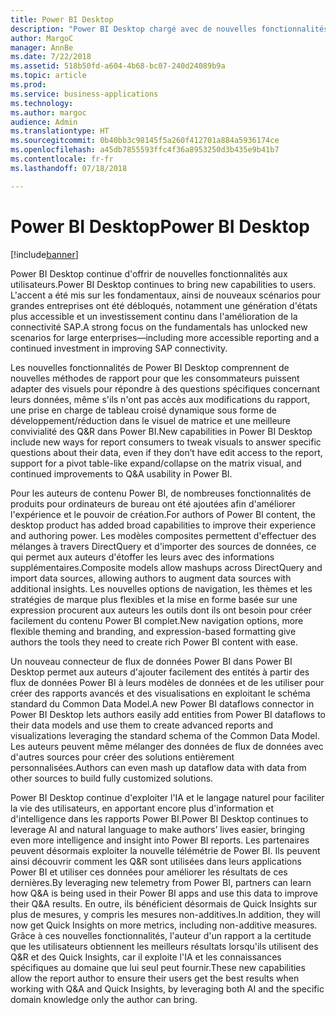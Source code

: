 ```yaml
---
title: Power BI Desktop
description: "Power BI Desktop chargé avec de nouvelles fonctionnalités dans la version d'octobre 2018."
author: MargoC
manager: AnnBe
ms.date: 7/22/2018
ms.assetid: 518b50fd-a604-4b68-bc07-240d24089b9a
ms.topic: article
ms.prod: 
ms.service: business-applications
ms.technology: 
ms.author: margoc
audience: Admin
ms.translationtype: HT
ms.sourcegitcommit: 0b40bb3c98145f5a260f412701a884a5936174ce
ms.openlocfilehash: a45db7855593ffc4f36a8953250d3b435e9b41b7
ms.contentlocale: fr-fr
ms.lasthandoff: 07/18/2018

---
```

# <a name="power-bi-desktop"></a><span data-ttu-id="9ab1e-103">Power BI Desktop</span><span class="sxs-lookup"><span data-stu-id="9ab1e-103">Power BI Desktop</span></span>


[!include[banner](../../../includes/banner.md)]

<span data-ttu-id="9ab1e-104">Power BI Desktop continue d'offrir de nouvelles fonctionnalités aux utilisateurs.</span><span class="sxs-lookup"><span data-stu-id="9ab1e-104">Power BI Desktop continues to bring new capabilities to users.</span></span> <span data-ttu-id="9ab1e-105">L'accent a été mis sur les fondamentaux, ainsi de nouveaux scénarios pour grandes entreprises ont été débloqués, notamment une génération d'états plus accessible et un investissement continu dans l'amélioration de la connectivité SAP.</span><span class="sxs-lookup"><span data-stu-id="9ab1e-105">A strong focus on the fundamentals has unlocked new scenarios for large enterprises—including more accessible reporting and a continued investment in improving SAP connectivity.</span></span>

<span data-ttu-id="9ab1e-106">Les nouvelles fonctionnalités de Power BI Desktop comprennent de nouvelles méthodes de rapport pour que les consommateurs puissent adapter des visuels pour répondre à des questions spécifiques concernant leurs données, même s'ils n'ont pas accès aux modifications du rapport, une prise en charge de tableau croisé dynamique sous forme de développement/réduction dans le visuel de matrice et une meilleure convivialité des Q&R dans Power BI.</span><span class="sxs-lookup"><span data-stu-id="9ab1e-106">New capabilities in Power BI Desktop include new ways for report consumers to tweak visuals to answer specific questions about their data, even if they don’t have edit access to the report, support for a pivot table-like expand/collapse on the matrix visual, and continued improvements to Q&A usability in Power BI.</span></span>

<span data-ttu-id="9ab1e-107">Pour les auteurs de contenu Power BI, de nombreuses fonctionnalités de produits pour ordinateurs de bureau ont été ajoutées afin d'améliorer l'expérience et le pouvoir de création.</span><span class="sxs-lookup"><span data-stu-id="9ab1e-107">For authors of Power BI content, the desktop product has added broad capabilities to improve their experience and authoring power.</span></span> <span data-ttu-id="9ab1e-108">Les modèles composites permettent d'effectuer des mélanges à travers DirectQuery et d'importer des sources de données, ce qui permet aux auteurs d'étoffer les leurs avec des informations supplémentaires.</span><span class="sxs-lookup"><span data-stu-id="9ab1e-108">Composite models allow mashups across DirectQuery and import data sources, allowing authors to augment data sources with additional insights.</span></span> <span data-ttu-id="9ab1e-109">Les nouvelles options de navigation, les thèmes et les stratégies de marque plus flexibles et la mise en forme basée sur une expression procurent aux auteurs les outils dont ils ont besoin pour créer facilement du contenu Power BI complet.</span><span class="sxs-lookup"><span data-stu-id="9ab1e-109">New navigation options, more flexible theming and branding, and expression-based formatting give authors the tools they need to create rich Power BI content with ease.</span></span>

<span data-ttu-id="9ab1e-110">Un nouveau connecteur de flux de données Power BI dans Power BI Desktop permet aux auteurs d'ajouter facilement des entités à partir des flux de données Power BI à leurs modèles de données et de les utiliser pour créer des rapports avancés et des visualisations en exploitant le schéma standard du Common Data Model.</span><span class="sxs-lookup"><span data-stu-id="9ab1e-110">A new Power BI dataflows connector in Power BI Desktop lets authors easily add entities from Power BI dataflows to their data models and use them to create advanced reports and visualizations leveraging the standard schema of the Common Data Model.</span></span> <span data-ttu-id="9ab1e-111">Les auteurs peuvent même mélanger des données de flux de données avec d'autres sources pour créer des solutions entièrement personnalisées.</span><span class="sxs-lookup"><span data-stu-id="9ab1e-111">Authors can even mash up dataflow data with data from other sources to build fully customized solutions.</span></span> 

<span data-ttu-id="9ab1e-112">Power BI Desktop continue d'exploiter l'IA et le langage naturel pour faciliter la vie des utilisateurs, en apportant encore plus d'information et d'intelligence dans les rapports Power BI.</span><span class="sxs-lookup"><span data-stu-id="9ab1e-112">Power BI Desktop continues to leverage AI and natural language to make authors’ lives easier, bringing even more intelligence and insight into Power BI reports.</span></span>
<span data-ttu-id="9ab1e-113">Les partenaires peuvent désormais exploiter la nouvelle télémétrie de Power BI. Ils peuvent ainsi découvrir comment les Q&R sont utilisées dans leurs applications Power BI et utiliser ces données pour améliorer les résultats de ces dernières.</span><span class="sxs-lookup"><span data-stu-id="9ab1e-113">By leveraging new telemetry from Power BI, partners can learn how Q&A is being used in their Power BI apps and use this data to improve their Q&A results.</span></span> <span data-ttu-id="9ab1e-114">En outre, ils bénéficient désormais de Quick Insights sur plus de mesures, y compris les mesures non-additives.</span><span class="sxs-lookup"><span data-stu-id="9ab1e-114">In addition, they will now get Quick Insights on more metrics, including non-additive measures.</span></span> <span data-ttu-id="9ab1e-115">Grâce à ces nouvelles fonctionnalités, l'auteur d'un rapport a la certitude que les utilisateurs obtiennent les meilleurs résultats lorsqu'ils utilisent des Q&R et des Quick Insights, car il exploite l'IA et les connaissances spécifiques au domaine que lui seul peut fournir.</span><span class="sxs-lookup"><span data-stu-id="9ab1e-115">These new capabilities allow the report author to ensure their users get the best results when working with Q&A and Quick Insights, by leveraging both AI and the specific domain knowledge only the author can bring.</span></span>

